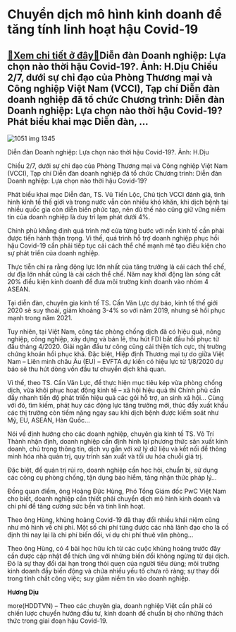 Chuyển dịch mô hình kinh doanh để tăng tính linh hoạt hậu Covid-19
==================================================================

[:gift:Xem chi tiết ở đây:gift:](https://hddtvn.com/chuyen-dich-mo-hinh-kinh-doanh-de-tang-tinh-linh-hoat-hau-covid-19/)Diễn đàn Doanh nghiệp: Lựa chọn nào thời hậu Covid-19?. Ảnh: H.Dịu Chiều 2/7, dưới sự chỉ đạo của Phòng Thương mại và Công nghiệp Việt Nam (VCCI), Tạp chí Diễn đàn doanh nghiệp đã tổ chức Chương trình: Diễn đàn Doanh nghiệp: Lựa chọn nào thời hậu Covid-19? Phát biểu khai mạc Diễn đàn, …
-----------------------------------------------------------------------------------------------------------------------------------------------------------------------------------------------------------------------------------------------------------------------------------------------





![1051 img 1345](https://haiquanonline.com.vn/stores/news_dataimages/diulth/072020/02/19/in_article/1051_IMG_1345.jpg?rt=20200702192345 "Diễn đàn Doanh nghiệp: Lựa chọn nào thời hậu Covid-19?. Ảnh: H.Dịu")


Diễn đàn Doanh nghiệp: Lựa chọn nào thời hậu Covid-19?. Ảnh: H.Dịu



Chiều 2/7, dưới sự chỉ đạo của Phòng Thương mại và Công nghiệp Việt Nam (VCCI), Tạp chí Diễn đàn doanh nghiệp đã tổ chức Chương trình: Diễn đàn Doanh nghiệp: Lựa chọn nào thời hậu Covid-19?


Phát biểu khai mạc Diễn đàn, TS. Vũ Tiến Lộc, Chủ tịch VCCI đánh giá, tình hình kinh tế thế giới và trong nước vẫn còn nhiều khó khăn, khi dịch bệnh tại nhiều quốc gia còn diễn biến phức tạp, nên dù thế nào cũng giữ vững niềm tin của doanh nghiệp là duy trì lạm phát dưới 4%.


Chính phủ khẳng định quá trình mở cửa từng bước với nền kinh tế cần phải được tiến hành thận trọng. Vì thế, quá trình hỗ trợ doanh nghiệp phục hồi hậu Covid-19 cần phải tiếp tục cải cách thể chế mạnh mẽ tạo điều kiện cho sự phát triển của doanh nghiệp.


Thực tiễn chỉ ra rằng động lực lớn nhất của tăng trưởng là cải cách thể chế, dư địa lớn nhất cũng là cải cách thể chế. Năm nay khởi động làn sóng cắt 20% điều kiện kinh doanh để đưa môi trường kinh doanh vào nhóm 4 ASEAN.


Tại diễn đàn, chuyên gia kinh tế TS. Cấn Văn Lực dự báo, kinh tế thế giới 2020 sẽ suy thoái, giảm khoảng 3-4% so với năm 2019, nhưng sẽ hồi phục mạnh trong năm 2021.


Tuy nhiên, tại Việt Nam, công tác phòng chống dịch đã có hiệu quả, nông nghiệp, công nghiệp, xây dựng và bán lẻ, thu hút FDI bắt đầu hồi phục từ đầu tháng 4/2020. Giải ngân đầu tư công cũng cải thiện tích cực, thị trường chứng khoán hồi phục khá. Đặc biệt, Hiệp định Thương mại tự do giữa Việt Nam – Liên minh châu Âu (EU) – EVFTA dự kiến có hiệu lực từ 1/8/2020 dự báo sẽ thu hút dòng vốn đầu tư chuyển dịch khả quan. 


Vì thế, theo TS. Cấn Văn Lực, để thực hiện mục tiêu kép vừa phòng chống dịch, vừa khôi phục hoạt động kinh tế – xã hội hiệu quả thì Chính phủ cần đẩy nhanh tiến độ phát triển hiệu quả các gói hỗ trợ, an sinh xã hội… Cùng với đó, tìm kiếm, phát huy các động lực tăng trưởng mới, thúc đẩy xuất khẩu các thị trường còn tiềm năng ngay sau khi dịch bệnh được kiểm soát như Mỹ, EU, ASEAN, Hàn Quốc…


Nói về định hướng cho các doanh nghiệp, chuyên gia kinh tế TS. Võ Trí Thành nhận định, doanh nghiệp cần định hình lại phương thức sản xuất kinh doanh, chú trọng thông tin, dịch vụ gắn với xử lý dữ liệu và kết nối để thông minh hóa nhà quản trị, quy trình sản xuất và tối ưu hóa chuỗi giá trị.


Đặc biệt, để quản trị rủi ro, doanh nghiệp cần học hỏi, chuẩn bị, sử dụng các công cụ phòng chống, tận dụng bảo hiểm, tăng nhận thức pháp lý…


Đồng quan điểm, ông Hoàng Đức Hùng, Phó Tổng Giám đốc PwC Việt Nam cho biết, doanh nghiệp cần thiết phải chuyển dịch mô hình kinh doanh và chi phí để tăng cường sức bền và tính linh hoạt.


Theo ông Hùng, khủng hoảng Covid-19 đã thay đổi nhiều khái niệm cũng như mô hình về chi phí. Một số chi phí từng được các nhà lãnh đạo cho là cố định thì nay lại là chi phí biến đổi, ví dụ chi phí thuê văn phòng…


Theo ông Hùng, có 4 bài học hữu ích từ các cuộc khủng hoảng trước đây cần được cập nhật để thích ứng với những biến đổi không ngừng từ đại dịch. Đó là sự thay đổi dài hạn trong thói quen của người tiêu dùng; môi trường kinh doanh đầy biến động và chứa nhiều yếu tố chưa rõ ràng; sự thay đổi trong tính chất công việc; suy giảm niềm tin vào doanh nghiệp.




**Hương Dịu**



more(HDDTVN) – Theo các chuyên gia, doanh nghiệp Việt cần phải có chiến lược chuyển hướng đầu tư, kinh doanh để chuẩn bị cho những thách thức trong giai đoạn hậu Covid-19.

